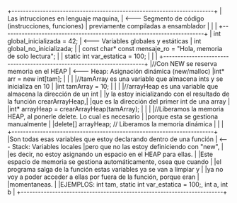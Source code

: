 +-----------------------------------------------------------------------+
| Las intrucciones en lenguaje maquina,                                 | <--- Segmento de código (instrucciones, funciones)
| previamente compiladas a ensamblador                                  |
|                                                                       |
+-----------------------------------------------------------------------+
| int global_inicializada = 42;                                         | <--- Variables globales y estáticas
| int global_no_inicializada;                                           |
| const char* const mensaje_ro = "Hola, memoria de solo lectura";       |
| static int var_estatica = 100;                                        |
|                                                                       |
+-----------------------------------------------------------------------+
|//Con NEW se reserva memoria en el HEAP                                | <--- Heap: Asignación dinámica (new/malloc)
|int* arr = new int[tam];                                               |
|                                                                       |
|//tamArray es una variable que almacena ints y se inicializa en 10     |
|int tamArray = 10;                                                     |
|                                                                       |
|//arrayHeap es una variable que almacena la dirección de un int        |
|y la estoy inicializando con el resultado de la función crearArrayHeap,|
|que es la dirección del primer int de una array                        |
|int* arrayHeap = crearArrayHeap(tamArray);                             |
|                                                                       |
|//Liberamos la memoria HEAP, al ponerle delete. Lo cual es necesario   |
|porque esta se gestiona manualmente                                    |
|delete[] arrayHeap; // Liberamos la memoria dinámica                   |
|                                                                       |
+-----------------------------------------------------------------------+
|Son todas esas variables que estoy declarando dentro de una función    | <--- Stack: Variables locales
|pero que no las estoy definiciendo con "new",                          |
|es decir, no estoy asignando un espacio en el HEAP para ellas.         |
|Este espacio de memoria se gestiona automáticamente, osea que cuando   |
|el programa salga de la función estas variables ya se van a limpiar y  |
|ya no voy a poder acceder a ellas por fuera de la función, porque eran |
|momentaneas.                                                           |
|EJEMPLOS: int tam, static int var_estatica = 100;, int a, int b        |
+-----------------------------------------------------------------------+
